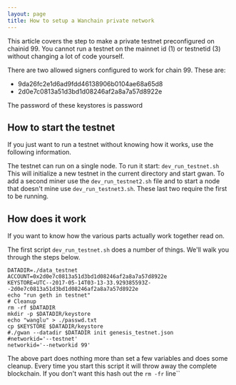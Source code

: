 ```yaml
---
layout: page
title: How to setup a Wanchain private network
---
```

This article covers the step to make a private testnet preconfigured on chainid 99. 
You cannot run a testnet on the mainnet id (1) or testnetid (3)
without changing a lot of code yourself. 

There are two allowed signers configured to work for chain 99. These are:

  * 9da26fc2e1d6ad9fdd46138906b0104ae68a65d8
  * 2d0e7c0813a51d3bd1d08246af2a8a7a57d8922e
  
The password of these keystores is password

## How to start the testnet
If you just want to run a testnet without knowing how it works, use the following information. 

The testnet can run on a single node. To run it start: ```dev_run_testnet.sh```
This will initialize a new testnet in the current directory and start gwan. 
To add a second miner use the ```dev_run_testnet2.sh``` file 
and to start a node that doesn't mine use ```dev_run_testnet3.sh```. 
These last two require the first to be running.

## How does it work
If you want to know how the various parts actually work together read on. 

The first script ```dev_run_testnet.sh``` does a number of things. 
We'll walk you through the steps below.

```
DATADIR=./data_testnet
ACCOUNT=0x2d0e7c0813a51d3bd1d08246af2a8a7a57d8922e
KEYSTORE=UTC--2017-05-14T03-13-33.929385593Z--2d0e7c0813a51d3bd1d08246af2a8a7a57d8922e
echo "run geth in testnet"
# Cleanup
rm -rf $DATADIR
mkdir -p $DATADIR/keystore
echo "wanglu" > ./passwd.txt
cp $KEYSTORE $DATADIR/keystore
#./gwan --datadir $DATADIR init genesis_testnet.json
#networkid='--testnet'
networkid='--networkid 99'
```
The above part does nothing more than set a few variables and does some cleanup. 
Every time you start this script it will throw away the complete blockchain. 
If you don't want this hash out the ```rm -fr``` line``
